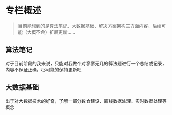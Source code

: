 # 专栏概述
> 目前能想到的是算法笔记、大数据基础、解决方案架构三方面内容，后续可能（大概不会）扩展更新……

## 算法笔记
对于目前阶段的我来说，只能对我做个对寥寥无几的算法题进行一个总结或记录，内容不保证正确，尽可能的保持更新吧

## 大数据基础
出于对大数据技术的好奇，了解一部分数仓建设、离线数据处理、实时数据处理等概念